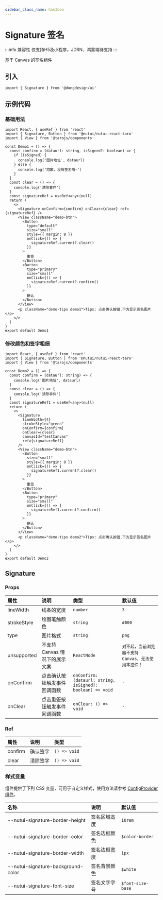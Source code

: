 ```yaml
---
sidebar_class_name: hasIcon
---
```


# Signature 签名

:::info 兼容性
仅支持H5及小程序，JDRN、鸿蒙端待支持
:::

基于 Canvas 的签名组件

## 引入

```tsx
import { Signature } from '@dongdesign/ui'
```

## 示例代码

### 基础用法

```tsx
import React, { useRef } from 'react'
import { Signature, Button } from '@nutui/nutui-react-taro'
import { View } from '@tarojs/components'

const Demo1 = () => {
  const confirm = (dataurl: string, isSigned?: boolean) => {
    if (isSigned) {
      console.log('图片地址', dataurl)
    } else {
      console.log('抱歉，没有签名哦~')
    }
  }
  const clear = () => {
    console.log('清除事件')
  }
  const signatureRef = useRef<any>(null)
  return (
    <>
      <Signature onConfirm={confirm} onClear={clear} ref={signatureRef} />
      <View className="demo-btn">
        <Button
          type="default"
          size="small"
          style={{ margin: 8 }}
          onClick={() => {
            signatureRef.current?.clear()
          }}
        >
          重签
        </Button>
        <Button
          type="primary"
          size="small"
          onClick={() => {
            signatureRef.current?.confirm()
          }}
        >
          确认
        </Button>
      </View>
      <p className="demo-tips demo1">Tips: 点击确认按钮,下方显示签名图片</p>
    </>
  )
}
export default Demo1
```

### 修改颜色和签字粗细

```tsx
import React, { useRef } from 'react'
import { Signature, Button } from '@nutui/nutui-react-taro'
import { View } from '@tarojs/components'

const Demo2 = () => {
  const confirm = (dataurl: string) => {
    console.log('图片地址', dataurl)
  }
  const clear = () => {
    console.log('清除事件')
  }
  const signatureRef1 = useRef<any>(null)
  return (
    <>
      <Signature
        lineWidth={4}
        strokeStyle="green"
        onConfirm={confirm}
        onClear={clear}
        canvasId="testCanvas"
        ref={signatureRef1}
      />
      <View className="demo-btn">
        <Button
          size="small"
          style={{ margin: 8 }}
          onClick={() => {
            signatureRef1.current?.clear()
          }}
        >
          重签
        </Button>
        <Button
          type="primary"
          size="small"
          onClick={() => {
            signatureRef1.current?.confirm()
          }}
        >
          确认
        </Button>
      </View>
      <p className="demo-tips demo2">Tips: 点击确认按钮,下方显示签名图片</p>
    </>
  )
}
export default Demo2
```

## Signature

### Props

| 属性 | 说明 | 类型 | 默认值 |
| :--- | :--- | :--- | :--- |
| lineWidth | 线条的宽度 | `number` | `3` |
| strokeStyle | 绘图笔触颜色 | `string` | `#000` |
| type | 图片格式 | `string` | `png` |
| unsupported | 不支持 Canvas 情况下的展示文案 | `ReactNode` | `对不起，当前浏览器不支持 Canvas，无法使用本控件！` |
| onConfirm | 点击确认按钮触发事件回调函数 | `onConfirm: (dataurl: string, isSigned?: boolean) => void` | `-` |
| onClear | 点击重签按钮触发事件回调函数 | `onClear: () => void` | `-` |

### Ref

| 属性 | 说明 | 类型 |
| :--- | :--- | :--- |
| confirm | 确认签字 | `() => void` |
| clear | 清除签字 | `() => void` |

### 样式变量

组件提供了下列 CSS 变量，可用于自定义样式，使用方法请参考 [ConfigProvider 组件](#/zh-CN/component/configprovider)。

| 名称 | 说明 | 默认值 |
| :--- | :--- | :--- |
| \--nutui-signature-border-height | 签名区域高度 | `10rem` |
| \--nutui-signature-border-color | 签名边框颜色 | `$color-border` |
| \--nutui-signature-border-width | 签名边框宽度 | `1px` |
| \--nutui-signature-background-color | 签名背景颜色 | `$white` |
| \--nutui-signature-font-size | 签名文字字号 | `$font-size-base` |
